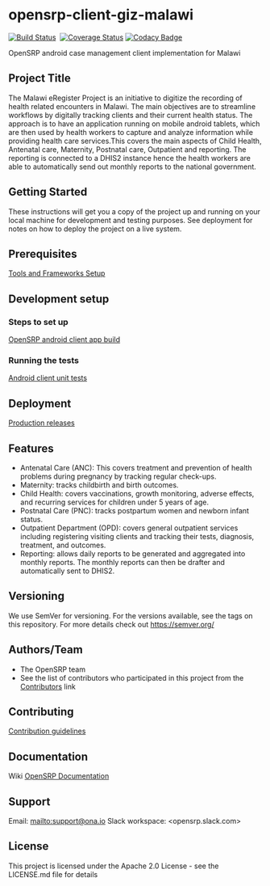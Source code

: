 # opensrp-client-giz-malawi
[![Build Status](https://travis-ci.org/OpenSRP/opensrp-client-giz-malawi.svg?branch=master)](https://travis-ci.org/OpenSRP/opensrp-client-giz-malawi)
&nbsp;[![Coverage Status](https://coveralls.io/repos/github/OpenSRP/opensrp-client-giz-malawi/badge.svg?branch=master)](https://coveralls.io/github/OpenSRP/opensrp-client-giz-malawi?branch=master)
[![Codacy Badge](https://api.codacy.com/project/badge/Grade/4a58cd4e1748432780ac66a9fbee0394)](https://www.codacy.com/app/OpenSRP/opensrp-client-giz-malawi?utm_source=github.com&amp;utm_medium=referral&amp;utm_content=OpenSRP/opensrp-client-giz-malawi&amp;utm_campaign=Badge_Grade)

OpenSRP android case management client implementation for Malawi
## Project Title 
The Malawi eRegister Project is an initiative to digitize the recording of health related encounters in Malawi. The main objectives are to streamline workflows by digitally tracking clients and their current health status. The approach is to have an application running on mobile android tablets, which are then used by health workers to capture and analyze information while providing health care services.This covers the main aspects of Child Health, Antenatal care, Maternity, Postnatal care, Outpatient and reporting. The reporting is connected to a DHIS2 instance hence the health workers are able to automatically send out monthly reports to the national government.

## Getting Started
These instructions will get you a copy of the project up and running on your local machine for development and testing purposes. See deployment for notes on how to deploy the project on a live system.

## Prerequisites
[Tools and Frameworks Setup](https://smartregister.atlassian.net/wiki/spaces/Documentation/pages/6619207/Tools+and+Frameworks+Setup)

## Development setup

### Steps to set up
[OpenSRP android client app build](https://smartregister.atlassian.net/wiki/spaces/Documentation/pages/6619236/OpenSRP+App+Build)

### Running the tests

[Android client unit tests](https://smartregister.atlassian.net/wiki/spaces/Documentation/pages/65570428/OpenSRP+Client)

## Deployment
[Production releases](https://smartregister.atlassian.net/wiki/spaces/Documentation/pages/1141866503/How+to+create+a+release+APK)

## Features
-   Antenatal Care (ANC): This covers treatment and prevention of health problems during pregnancy by tracking regular check-ups.
-   Maternity: tracks childbirth and birth outcomes.
-   Child Health: covers vaccinations, growth monitoring, adverse effects, and recurring services for children under 5 years of age.
-   Postnatal Care (PNC): tracks postpartum women and newborn infant status.
-   Outpatient Department (OPD): covers general outpatient services including registering visiting clients and tracking their tests, diagnosis, treatment, and outcomes.
-   Reporting: allows daily reports to be generated and aggregated into monthly reports. The monthly reports can then be drafter and automatically sent to DHIS2.

## Versioning
We use SemVer for versioning. For the versions available, see the tags on this repository.
For more details check out <https://semver.org/>

## Authors/Team 
-   The OpenSRP team
-   See the list of contributors who participated in this project from the [Contributors](../../graphs/contributors) link

## Contributing
[Contribution guidelines](https://smartregister.atlassian.net/wiki/spaces/Documentation/pages/6619193/OpenSRP+Developer+s+Guide)

## Documentation
Wiki [OpenSRP Documentation](https://smartregister.atlassian.net/wiki/spaces/Documentation)

## Support
Email: <mailto:support@ona.io>
Slack workspace: <opensrp.slack.com>

## License
This project is licensed under the Apache 2.0 License - see the LICENSE.md file for details
